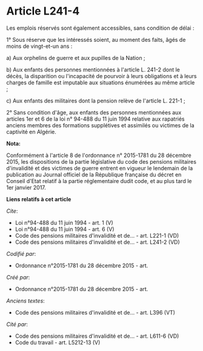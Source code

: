 # Article L241-4

Les emplois réservés sont également accessibles, sans condition de délai :

1° Sous réserve que les intéressés soient, au moment des faits, âgés de moins de vingt-et-un ans :

a) Aux orphelins de guerre et aux pupilles de la Nation ;

b) Aux enfants des personnes mentionnées à l'article L. 241-2 dont le décès, la disparition ou l'incapacité de pourvoir à
leurs obligations et à leurs charges de famille est imputable aux situations énumérées au même article ;

c) Aux enfants des militaires dont la pension relève de l'article L. 221-1 ;

2° Sans condition d'âge, aux enfants des personnes mentionnées aux articles 1er et 6 de la loi n° 94-488 du 11 juin 1994
relative aux rapatriés anciens membres des formations supplétives et assimilés ou victimes de la captivité en Algérie.

**Nota:**

Conformément à l'article 8 de l'ordonnance n° 2015-1781 du 28 décembre 2015, les dispositions de la partie législative du
code des pensions militaires d'invalidité et des victimes de guerre entrent en vigueur le lendemain de la publication au
Journal officiel de la République française du décret en Conseil d'Etat relatif à la partie réglementaire dudit code, et au
plus tard le 1er janvier 2017.

**Liens relatifs à cet article**

_Cite_:

  - Loi n°94-488 du 11 juin 1994 - art. 1 (V)
  - Loi n°94-488 du 11 juin 1994 - art. 6 (V)
  - Code des pensions militaires d'invalidité et de... - art. L221-1 (VD)
  - Code des pensions militaires d'invalidité et de... - art. L241-2 (VD)

_Codifié par_:

  - Ordonnance n°2015-1781 du 28 décembre 2015 - art.

_Créé par_:

  - Ordonnance n°2015-1781 du 28 décembre 2015 - art.

_Anciens textes_:

  - Code des pensions militaires d'invalidité et de... - art. L396 (VT)

_Cité par_:

  - Code des pensions militaires d'invalidité et de... - art. L611-6 (VD)
  - Code du travail - art. L5212-13 (V)
